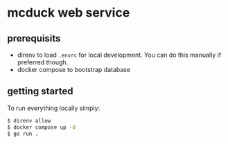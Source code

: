 # mcduck web service

## prerequisits

- direnv to load `.envrc` for local development. You can do this manually if preferred though.
- docker compose to bootstrap database

## getting started

To run everything locally simply:

```sh
$ direnv allow
$ docker compose up -d
$ go run .
```

